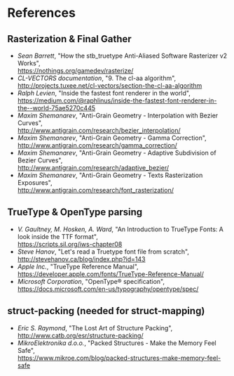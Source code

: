 # References

## Rasterization & Final Gather

- *Sean Barrett*, "How the stb_truetype Anti-Aliased Software Rasterizer v2 Works",<br/>
	https://nothings.org/gamedev/rasterize/
- *CL-VECTORS documentation*, "9. The cl-aa algorithm",<br/>
	http://projects.tuxee.net/cl-vectors/section-the-cl-aa-algorithm
- *Ralph Levien*, "Inside the fastest font renderer in the world",<br/>
	https://medium.com/@raphlinus/inside-the-fastest-font-renderer-in-the--world-75ae5270c445
- *Maxim Shemanarev*, "Anti-Grain Geometry - Interpolation with Bezier Curves",<br/>
	http://www.antigrain.com/research/bezier_interpolation/
- *Maxim Shemanarev*, "Anti-Grain Geometry - Gamma Correction",<br/>
	http://www.antigrain.com/research/gamma_correction/
- *Maxim Shemanarev*, "Anti-Grain Geometry - Adaptive Subdivision of Bezier Curves",<br/>
	http://www.antigrain.com/research/adaptive_bezier/
- *Maxim Shemanarev*, "Anti-Grain Geometry - Texts Rasterization Exposures",<br/>
	http://www.antigrain.com/research/font_rasterization/

## TrueType & OpenType parsing

- *V. Gaultney, M. Hosken, A. Ward*, "An Introduction to TrueType Fonts: A look inside the TTF format",<br/>
	https://scripts.sil.org/iws-chapter08
- *Steve Hanov*, "Let's read a Truetype font file from scratch",<br/>
	http://stevehanov.ca/blog/index.php?id=143
- *Apple Inc.*, "TrueType Reference Manual",<br/>
	https://developer.apple.com/fonts/TrueType-Reference-Manual/
- *Microsoft Corporation*, "OpenType® specification",<br/>
	https://docs.microsoft.com/en-us/typography/opentype/spec/

## struct-packing (needed for struct-mapping)

- *Eric S. Raymond*, "The Lost Art of Structure Packing",<br/>
	http://www.catb.org/esr/structure-packing/
- *MikroElektronika d.o.o.*, "Packed Structures - Make the Memory Feel Safe",<br/>
	https://www.mikroe.com/blog/packed-structures-make-memory-feel-safe
